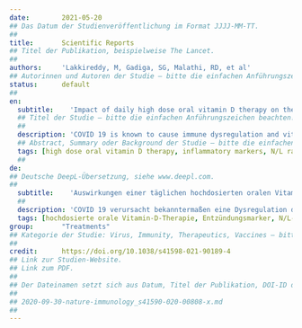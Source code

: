 ```yaml
---
date:        2021-05-20
## Das Datum der Studienveröffentlichung im Format JJJJ-MM-TT.
##
title:       Scientific Reports
## Titel der Publikation, beispielweise The Lancet.
##
authors:     'Lakkireddy, M, Gadiga, SG, Malathi, RD, et al'
## Autorinnen und Autoren der Studie – bitte die einfachen Anführungszeichen beachten!
status:      default
##
en:
  subtitle:    'Impact of daily high dose oral vitamin D therapy on the inflammatory markers in patients with COVID 19 disease'
  ## Titel der Studie – bitte die einfachen Anführungszeichen beachten!
  ##
  description: 'COVID 19 is known to cause immune dysregulation and vitamin D is a known immunomodulator. This study aims to objectively investigate the impact of Pulse D therapy in reducing the inflammatory markers of COVID-19. Consented COVID-19 patients with hypovitaminosis D were evaluated for inflammatory markers (N/L ratio, CRP, LDH, IL6, Ferritin) along with vitamin D on 0th day and 9th/11th day as per their respective BMI category. Subjects were randomised into VD and NVD groups. VD group received Pulse D therapy (targeted daily supplementation of 60,000 IUs of vitamin D for 8 or 10 days depending upon their BMI) in addition to the standard treatment. NVD group received standard treatment alone. Differences in the variables between the two groups were analysed for statistical significance. Eighty seven out of one hundred and thirty subjects have completed the study (VD:44, NVD:43). Vitamin D level has increased from 16 ± 6 ng/ml to 89 ± 32 ng/ml after Pulse D therapy in VD group and highly significant reduction of all the measured inflammatory markers was noted. Reduction of markers in NVD group was insignificant. The difference in the reduction of markers between the groups (NVD vs VD) was highly significant. Therapeutic improvement in vitamin D to 80–100 ng/ml has significantly reduced the inflammatory markers associated with COVID-19 without any side effects. Hence, adjunctive Pulse D therapy can be added safely to the existing treatment protocols of COVID-19 for improved outcomes.'
  ## Abstract, Summary oder Background der Studie – bitte die einfachen Anführungszeichen beachten!
  tags: [high dose oral vitamin D therapy, inflammatory markers, N/L ratio, CRP, LDH, IL6, Ferritin, COVID 19]
  ##
de: 
## Deutsche DeepL-Übersetzung, siehe www.deepl.com.
##
  subtitle:    'Auswirkungen einer täglichen hochdosierten oralen Vitamin-D-Therapie auf die Entzündungsmarker bei Patienten mit COVID 19-Krankheit'
  ##
  description: 'COVID 19 verursacht bekanntermaßen eine Dysregulation des Immunsystems, und Vitamin D ist ein bekannter Immunmodulator. In dieser Studie soll objektiv untersucht werden, inwieweit eine Pulse-D-Therapie die Entzündungsmarker von COVID-19 reduziert. Positiv auf COVID-19 getestete Patienten mit Hypovitaminose D wurden am 0. Tag und am 9./11. Tag entsprechend ihrer jeweiligen BMI-Kategorie auf Entzündungsmarker (N/L-Verhältnis, CRP, LDH, IL6, Ferritin) zusammen mit Vitamin D untersucht. Die Probanden wurden nach dem Zufallsprinzip in die Gruppen VD und NVD eingeteilt. Die VD-Gruppe erhielt zusätzlich zur Standardbehandlung eine Pulse-D-Therapie (gezielte tägliche Supplementierung von 60.000 IE Vitamin D für 8 oder 10 Tage, je nach BMI). Die NVD-Gruppe erhielt nur die Standardbehandlung. Die Unterschiede in den Variablen zwischen den beiden Gruppen wurden auf ihre statistische Signifikanz hin untersucht. Siebenundachtzig von einhundertdreißig Probanden haben die Studie abgeschlossen (VD:44, NVD:43). Der Vitamin-D-Spiegel stieg in der WD-Gruppe nach der Pulse-D-Therapie von 16 ± 6 ng/ml auf 89 ± 32 ng/ml und es wurde eine hochsignifikante Verringerung aller gemessenen Entzündungsmarker festgestellt. Die Reduktion der Marker in der NVD-Gruppe war unbedeutend. Der Unterschied in der Reduktion der Marker zwischen den Gruppen (NVD vs. VD) war hoch signifikant. Die therapeutische Verbesserung von Vitamin D auf 80-100 ng/ml hat die mit COVID-19 assoziierten Entzündungsmarker signifikant und ohne Nebenwirkungen reduziert. Daher kann eine ergänzende Puls-D-Therapie sicher zu den bestehenden Behandlungsprotokollen von COVID-19 hinzugefügt werden, um die Ergebnisse zu verbessern.'
  tags: [hochdosierte orale Vitamin-D-Therapie, Entzündungsmarker, N/L-Ratio, CRP, LDH, IL6, Ferritin, COVID 19]
group:       "Treatments"
## Kategorie der Studie: Virus, Immunity, Therapeutics, Vaccines – bitte die Anführungszeichen beachten!
##
credit:      https://doi.org/10.1038/s41598-021-90189-4
## Link zur Studien-Website.
## Link zum PDF.
##
## Der Dateinamen setzt sich aus Datum, Titel der Publikation, DOI-ID der Studie (nach dem letzten Slash) und der Dateiendung zusammen. Bitte den Unterstrich vor der DOI-ID beachten!
##
## 2020-09-30-nature-immunology_s41590-020-00808-x.md
##
---
```

<object data="{{ page.link }}" style='height:calc(100vh - 400px); width: 100%' type='application/pdf'></object>

